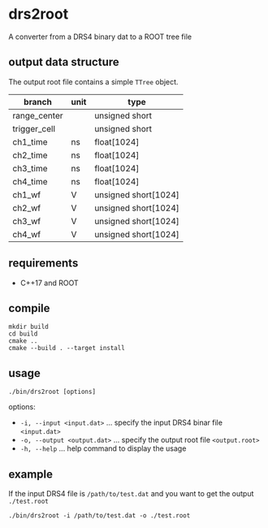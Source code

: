 # drs2root

A converter from a DRS4 binary dat to a ROOT tree file

## output data structure

The output root file contains a simple `TTree` object.

| branch       | unit | type                 |
| ------------ | ---- | -------------------- |
| range_center |      | unsigned short       |
| trigger_cell |      | unsigned short       |
| ch1_time     | ns   | float[1024]          |
| ch2_time     | ns   | float[1024]          |
| ch3_time     | ns   | float[1024]          |
| ch4_time     | ns   | float[1024]          |
| ch1_wf       | V    | unsigned short[1024] |
| ch2_wf       | V    | unsigned short[1024] |
| ch3_wf       | V    | unsigned short[1024] |
| ch4_wf       | V    | unsigned short[1024] |

## requirements

- C++17 and ROOT

## compile

```
mkdir build
cd build
cmake ..
cmake --build . --target install
```

## usage

```
./bin/drs2root [options]
```

options:

- `-i, --input <input.dat>`                    ... specify the input DRS4 binar file `<input.dat>`
- `-o, --output <output.dat>`                  ... specify the output root file `<output.root>`
- `-h, --help`                                 ... help command to display the usage

## example

If the input DRS4 file is `/path/to/test.dat` and you want to get the output `./test.root`

```
./bin/drs2root -i /path/to/test.dat -o ./test.root
```
